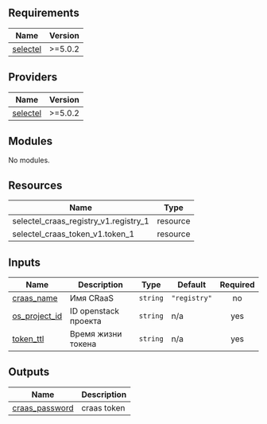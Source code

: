 <!-- BEGIN_TF_DOCS -->
## Requirements

| Name | Version |
|------|---------|
| <a name="requirement_selectel"></a> [selectel](#requirement\_selectel) | >=5.0.2 |

## Providers

| Name | Version |
|------|---------|
| <a name="provider_selectel"></a> [selectel](#provider\_selectel) | >=5.0.2 |

## Modules

No modules.

## Resources

| Name | Type |
|------|------|
| selectel_craas_registry_v1.registry_1 | resource |
| selectel_craas_token_v1.token_1 | resource |

## Inputs

| Name | Description | Type | Default | Required |
|------|-------------|------|---------|:--------:|
| <a name="input_craas_name"></a> [craas\_name](#input\_craas\_name) | Имя CRaaS | `string` | `"registry"` | no |
| <a name="input_os_project_id"></a> [os\_project\_id](#input\_os\_project\_id) | ID openstack проекта | `string` | n/a | yes |
| <a name="input_token_ttl"></a> [token\_ttl](#input\_token\_ttl) | Время жизни токена | `string` | n/a | yes |

## Outputs

| Name | Description |
|------|-------------|
| <a name="output_craas_password"></a> [craas\_password](#output\_craas\_password) | craas token |
<!-- END_TF_DOCS -->
